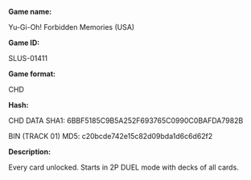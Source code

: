 **Game name:**

Yu-Gi-Oh! Forbidden Memories (USA)

**Game ID:**

SLUS-01411

**Game format:**

CHD

**Hash:**

CHD DATA SHA1: 6BBF5185C9B5A252F693765C0990C0BAFDA7982B

BIN (TRACK 01) MD5: c20bcde742e15c82d09bda1d6c6d62f2

**Description:**

Every card unlocked. Starts in 2P DUEL mode with decks of all cards.